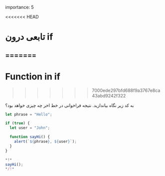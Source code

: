 importance: 5

<<<<<<< HEAD
# تابعی درون if
=======
---
# Function in if
>>>>>>> 7000ede297bfd688f9a3767e8ca43abd9242f322

به کد زیر نگاه بیاندازید. نتیجه فراخوانی در خط اخر چه چیزی خواهد بود؟

```js run
let phrase = "Hello";

if (true) {
  let user = "John";

  function sayHi() {
    alert(`${phrase}, ${user}`);
  }
}

*!*
sayHi();
*/!*
```

